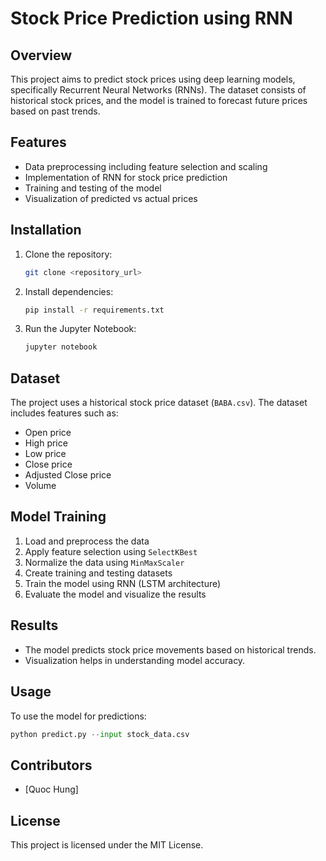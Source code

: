 # Stock Price Prediction using RNN

## Overview
This project aims to predict stock prices using deep learning models, specifically Recurrent Neural Networks (RNNs). The dataset consists of historical stock prices, and the model is trained to forecast future prices based on past trends.

## Features
- Data preprocessing including feature selection and scaling
- Implementation of RNN for stock price prediction
- Training and testing of the model
- Visualization of predicted vs actual prices

## Installation
1. Clone the repository:
   ```sh
   git clone <repository_url>
   ```
2. Install dependencies:
   ```sh
   pip install -r requirements.txt
   ```
3. Run the Jupyter Notebook:
   ```sh
   jupyter notebook
   ```

## Dataset
The project uses a historical stock price dataset (`BABA.csv`). The dataset includes features such as:
- Open price
- High price
- Low price
- Close price
- Adjusted Close price
- Volume

## Model Training
1. Load and preprocess the data
2. Apply feature selection using `SelectKBest`
3. Normalize the data using `MinMaxScaler`
4. Create training and testing datasets
5. Train the model using RNN (LSTM architecture)
6. Evaluate the model and visualize the results

## Results
- The model predicts stock price movements based on historical trends.
- Visualization helps in understanding model accuracy.

## Usage
To use the model for predictions:
```python
python predict.py --input stock_data.csv
```

## Contributors
- [Quoc Hung]

## License
This project is licensed under the MIT License.


